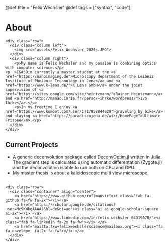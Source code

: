 @def title = "Felix Wechsler"
@def tags = ["syntax", "code"]

# About 


<!-- raw html to allow a responsive row  -->
~~~
<div class="row">
  <div class="column left">
    <img src="assets/Felix_Wechsler_2020s.JPG">
  </div>
  <div class="column right">
    <p>My name is Felix Wechsler and my passion is combining optics with computer science.</p>
<p  >I&#39;m currently a master student at the <a href="https://nanoimaging.de">Microscopy department of the Leibniz Institute of Photonic Technology in Jena</a> and <a href="https://www.k-lens.de/">K|Lens GmbH</a> under the joint supervision of <a href="https://sites.google.com/site/heintzmann/">Rainer Heintzmann</a> and <a href="http://manao.inria.fr/perso/~ihrke/wordpress/">Ivo Ihrke</a>.</p>
    <p>In my freetime I enjoy <a href="https://www.komoot.com/user/1717958844029">graveling by bike</a> and playing <a href="https://paradiscojena.de/wiki/HomePage">Ultimate Frisbee</a>.</p>
  </div>
</div>
~~~




## Current Projects 
* A generic deconvolution package called [DeconvOptim.jl](https://github.com/roflmaostc/DeconvOptim.jl) written in Julia. The gradient step is calculated using automatic differentation (Zygote.jl) and the deconvolution is able to run both on CPU and GPU.
* My master thesis is about a kaleidoscopic multi view microscope.



##

~~~
<div class="row">
  <div class="container" align="center">
    <a href="https://www.github.com/roflmaostc"><i class="fab fa-github fa-fw fa-2x"></i></a>
    <a href="https://scholar.google.de/citations?user=Mc9KWkgAAAAJ&hl=de&oi=ao"><i class="ai ai-google-scholar-square ai-2x"></i> </a>
    <a href="https://www.linkedin.com/in/felix-wechsler-64319070/"><i class="fab fa-linkedin fa-2x fa-fw"></i> </a>
    <a href="mailto:fxw+felixwechslerscience@mailbox.org"><i class="fa fa-envelope  fa-2x fa-fw"></i> </a>
  </div> 
</div>

~~~
